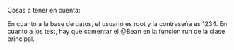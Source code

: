 Cosas a tener en cuenta:

  En cuanto a la base de datos, el usuario es root y la contraseña es 1234.
  En cuanto a los test, hay que comentar el @Bean en la funcion run de la clase principal.
